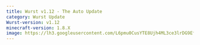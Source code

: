```yaml
---
title: Wurst v1.12 - The Auto Update
category: Wurst Update
Wurst-version: v1.12
minecraft-version: 1.8.X
image: https://lh3.googleusercontent.com/L6pmu0CusYTE8Ujh4ML3ce3lrDG9EfrhDbIhmCMk4TfoMNjVZcu0XvlvGn-MJpgo7QjrGJznAB1g4yC8fOkFke_NMyfzv8RCbehfMAtymOPIHIfDpVCdIjRqV5qyYwfJ25v11UJZUrZVWXODLJN5YJnz2pHmjrX0N-3UEcj6BJZAIOdyS3m9NOxhfb5u49rYJPzBQkxL7dpMw7Ajr_FDwzJ3vJR4wcLvVPEGHChNIdwsJQsPv2-liEl7UeaSUafpudidOdHOEKL1hkE0vQpZvHbWUGXBi7EbUADcV435GmaEKU7HlXGtuXHcAJETMciABjmyqFmeOJC15hB4VNtQW6rVqaRNYjoph1lbux7iP9KuDWYFi4ekz79_UivrASQKz9ZZMXp-6D-k3LWxhFC6YtVtq2Tywcc5dPRdn1nJGFSOO_qxFLjB1WiZjb00mtN45a-kfUjxx69SKnV1ZhBNIBNw8hyJ5nMLMLLj1HuxlirD9patU7BdC8yOOiWqB10qX4e3dogWuOw4ufESZ3dxYQ4iCrJwm9wemnrpX2Ckphguf-MMX498GWyfoKA396fkf8pqdediv0Yy0Tbk1_vD0y7eOyn0K_6RZzTCwtHueRzI2-MR=w1280-h720-no
---
```

